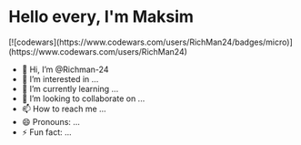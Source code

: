 <h1> Hello every, I'm Maksim </h1> [![codewars](https://www.codewars.com/users/RichMan24/badges/micro)](https://www.codewars.com/users/RichMan24) 

- 👋 Hi, I’m @Richman-24
- 👀 I’m interested in ...
- 🌱 I’m currently learning ...
- 💞️ I’m looking to collaborate on ...
- 📫 How to reach me ...
- 😄 Pronouns: ...
- ⚡ Fun fact: ...

<!---
Richman-24/Richman-24 is a ✨ special ✨ repository because its `README.md` (this file) appears on your GitHub profile.
You can click the Preview link to take a look at your changes.
--->
